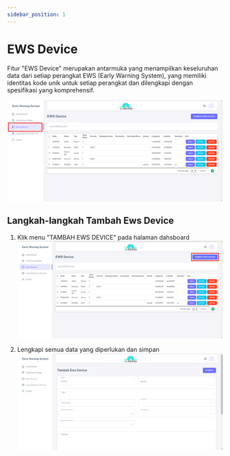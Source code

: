 ```yaml
---
sidebar_position: 1
---
```


# EWS Device

Fitur "EWS Device" merupakan antarmuka yang menampilkan keseluruhan data dari setiap perangkat EWS (Early Warning System), yang memiliki identitas kode unik untuk setiap perangkat dan dilengkapi dengan spesifikasi yang komprehensif.

![EWS](../assets/early-warning-system/device-dashboard.png)

## Langkah-langkah Tambah Ews Device

1. Klik menu "TAMBAH EWS DEVICE" pada halaman dahsboard
![EWS](../assets/early-warning-system/device-tambah.png)

2. Lengkapi semua data yang diperlukan dan simpan                 
![EWS](../assets/early-warning-system/device-form.png)
